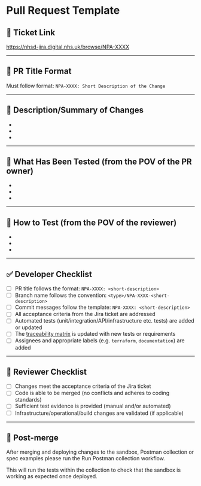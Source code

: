 # Pull Request Template

## 🧾 Ticket Link

<!-- Add the Jira ticket link here -->

https://nhsd-jira.digital.nhs.uk/browse/NPA-XXXX

---

## 📝 PR Title Format

Must follow format: `NPA-XXXX: Short Description of the Change`

---

## 📄 Description/Summary of Changes

<!-- Describe the changes made in this PR. Include the purpose/scope/impact of the changes -->

-   <!-- Add bullet points summarising key changes -->
-   <!-- Add bullet points summarising key changes -->
-   <!-- Add bullet points summarising key changes -->

---

## 🧪 What Has Been Tested (from the POV of the PR owner)

<!-- Describe what tests (automated/unit/manual etc.) have been done for the ticket. Include: -->
<!-- - Any tests added/updated -->
<!-- - Evidence that each acceptance criterion from the Jira ticket is met -->

-   <!-- Add bullet points for testing instructions -->
-   <!-- Add bullet points for testing instructions -->
-   <!-- Add bullet points for testing instructions -->

---

## 🧪 How to Test (from the POV of the reviewer)

<!-- Describe how to test the changes that have been made in the ticket. Include: -->
<!-- - Testing environment details (e.g. sandbox/local setup) -->
<!-- - Steps to verify the changes -->

-   <!-- Add bullet points for testing instructions -->
-   <!-- Add bullet points for testing instructions -->
-   <!-- Add bullet points for testing instructions -->

---

## ✅ Developer Checklist

<!-- Complete before submitting the PR -->

-   [ ] PR title follows the format: `NPA-XXXX: <short-description>`
-   [ ] Branch name follows the convention: `<type>/NPA-XXXX-<short-description>`
-   [ ] Commit messages follow the template: `NPA-XXXX: <short-description>`
-   [ ] All acceptance criteria from the Jira ticket are addressed
-   [ ] Automated tests (unit/integration/API/infrastructure etc. tests) are added or updated
-   [ ] The [traceability matrix](https://nhsd-confluence.digital.nhs.uk/display/NPA/Traceability+matrix) is updated
        with
        new tests or requirements
-   [ ] Assignees and appropriate labels (e.g. `terraform`, `documentation`) are added

---

## 👀 Reviewer Checklist

<!-- To be completed by the reviewer -->

-   [ ] Changes meet the acceptance criteria of the Jira ticket
-   [ ] Code is able to be merged (no conflicts and adheres to coding standards)
-   [ ] Sufficient test evidence is provided (manual and/or automated)
-   [ ] Infrastructure/operational/build changes are validated (if applicable)

---

## 🚀 Post-merge

<!-- Actions to complete after merging -->

After merging and deploying changes to the sandbox, Postman collection or spec examples please run the Run Postman
collection workflow.

This will run the tests within the collection to check that the sandbox is working as expected once deployed.
